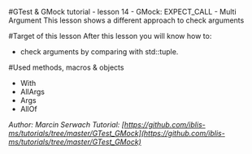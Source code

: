 #GTest & GMock tutorial - lesson 14 - GMock: EXPECT_CALL - Multi Argument
This lesson shows a different approach to check arguments

#Target of this lesson
After this lesson you will know how to:
- check arguments by comparing with std::tuple.

#Used methods, macros & objects
- With
- AllArgs
- Args
- AllOf


*Author: Marcin Serwach*
*Tutorial: [https://github.com/iblis-ms/tutorials/tree/master/GTest_GMock](https://github.com/iblis-ms/tutorials/tree/master/GTest_GMock)*
